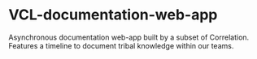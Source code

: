 # VCL-documentation-web-app
Asynchronous documentation web-app built by a subset of Correlation. Features a timeline to document tribal knowledge within our teams.
